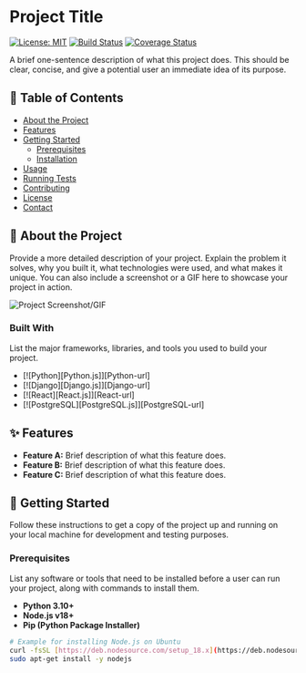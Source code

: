 # Project Title

[![License: MIT](https://img.shields.io/badge/License-MIT-yellow.svg)](https://opensource.org/licenses/MIT)
[![Build Status](https://img.shields.io/travis/com/your-username/your-repo.svg)](https://travis-ci.com/your-username/your-repo)
[![Coverage Status](https://img.shields.io/coveralls/github/your-username/your-repo.svg)](https://coveralls.io/github/your-username/your-repo?branch=main)

A brief one-sentence description of what this project does. This should be clear, concise, and give a potential user an immediate idea of its purpose.

## 📖 Table of Contents

- [About the Project](#-about-the-project)
- [Features](#-features)
- [Getting Started](#-getting-started)
  - [Prerequisites](#prerequisites)
  - [Installation](#installation)
- [Usage](#-usage)
- [Running Tests](#-running-tests)
- [Contributing](#-contributing)
- [License](#-license)
- [Contact](#-contact)

## 🌟 About the Project

Provide a more detailed description of your project. Explain the problem it solves, why you built it, what technologies were used, and what makes it unique. You can also include a screenshot or a GIF here to showcase your project in action.

![Project Screenshot/GIF](https://via.placeholder.com/600x300.png?text=Your+Project+Screenshot)

### Built With

List the major frameworks, libraries, and tools you used to build your project.

* [![Python][Python.js]][Python-url]
* [![Django][Django.js]][Django-url]
* [![React][React.js]][React-url]
* [![PostgreSQL][PostgreSQL.js]][PostgreSQL-url]

## ✨ Features

- **Feature A:** Brief description of what this feature does.
- **Feature B:** Brief description of what this feature does.
- **Feature C:** Brief description of what this feature does.

## 🚀 Getting Started

Follow these instructions to get a copy of the project up and running on your local machine for development and testing purposes.

### Prerequisites

List any software or tools that need to be installed before a user can run your project, along with commands to install them.

* **Python 3.10+**
* **Node.js v18+**
* **Pip (Python Package Installer)**

```sh
# Example for installing Node.js on Ubuntu
curl -fsSL [https://deb.nodesource.com/setup_18.x](https://deb.nodesource.com/setup_18.x) | sudo -E bash -
sudo apt-get install -y nodejs